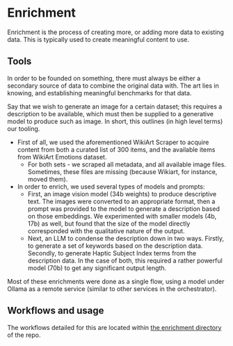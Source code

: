 # Enrichment

Enrichment is the process of creating more, or adding more data to existing data. This is typically used to create meaningful content to use.

## Tools

In order to be founded on something, there must always be either a secondary source of data to combine the original data with. The art lies in knowing, and establishing meaningful benchmarks for that data.

Say that we wish to generate an image for a certain dataset; this requires a description to be available, which must then be supplied to a generative model to produce such as image. In short, this outlines (in high level terms) our tooling.

- First of all, we used the aforementioned WikiArt Scraper to acquire content from both a curated list of 300 items, and the available items from WikiArt Emotions dataset.
    - For both sets - we scraped all metadata, and all available image files. Sometimes, these files are missing (because Wikiart, for instance, moved them).
- In order to enrich, we used several types of models and prompts:
    - First, an image vision model (34b weights) to produce descriptive text. The images were converted to an appropriate format, then a prompt was provided to the model to generate a description based on those embeddings. We experimented with smaller models (4b, 17b) as well, but found that the size of the model directly corresponded with the qualitative nature of the output.
    - Next, an LLM to condense the description down in two ways. Firstly, to generate a set of keywords based on the description data. Secondly, to generate Haptic Subject Index terms from the description data. In the case of both, this required a rather powerful model (70b) to get any significant output length.

Most of these enrichments were done as a single flow, using a model under Ollama as a remote service (similar to other services in the orchestrator).

## Workflows and usage

The workflows detailed for this are located within [the enrichment directory](https://github.com/MuseIT-project/orchestrator-deployment-repo/tree/main/scripts/flows/museit/enrichment) of the repo.